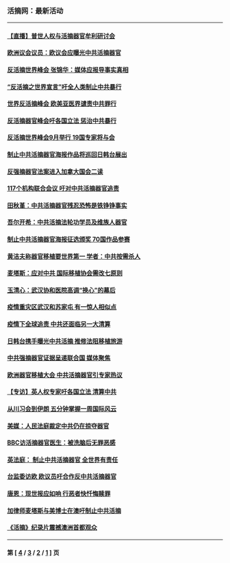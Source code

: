 ### 活摘网：最新活动
---
#### [【直播】普世人权与活摘器官牟利研讨会](../../pages/nf5883/n13425146.md?06130430) 
#### [欧洲议会议员：欧议会应曝光中共活摘器官](../../pages/nf5883/n13336571.md?06130430) 
#### [反活摘世界峰会 张锦华：媒体应报导事实真相](../../pages/nf5883/n13278502.md?06130430) 
#### [“反活摘之世界宣言”吁全人类制止中共暴行](../../pages/nf5883/n13259730.md?06130430) 
#### [世界反活摘峰会 欧美亚医界谴责中共罪行](../../pages/nf5883/n13253550.md?06130430) 
#### [反活摘器官峰会吁各国立法 惩治中共暴行](../../pages/nf5883/n13245052.md?06130430) 
#### [反活摘世界峰会9月举行 19国专家将与会](../../pages/nf5883/n13201492.md?06130430) 
#### [制止中共活摘器官海报作品将巡回日韩台展出](../../pages/nf5883/n13177791.md?06130430) 
#### [反强摘器官法案进入加拿大国会二读](../../pages/nf5883/n13033450.md?06130430) 
#### [117个机构联合会议 吁对中共活摘器官追责](../../pages/nf5883/n12775087.md?06130430) 
#### [田秋堇：中共活摘器官残忍恐怖是铁铮铮事实](../../pages/nf5883/n12702148.md?06130430) 
#### [吾尔开希：中共活摘法轮功学员及维族人器官](../../pages/nf5883/n12693197.md?06130430) 
#### [制止中共活摘器官海报征选颁奖 70国作品参赛](../../pages/nf5883/n12692050.md?06130430) 
#### [黄洁夫称器官移植要世界第一 学者：中共按需杀人](../../pages/nf5883/n12572329.md?06130430) 
#### [麦塔斯：应对中共 国际移植协会需改七原则](../../pages/nf5883/n12514711.md?06130430) 
#### [玉清心：武汉协和医院高调“换心”的幕后](../../pages/nf5883/n12298730.md?06130430) 
#### [疫情重灾区武汉和苏家屯 有一惊人相似点](../../pages/nf5883/n12150824.md?06130430) 
#### [疫情下全球追责 中共还面临另一大清算](../../pages/nf5883/n12070397.md?06130430) 
#### [日韩台携手曝光中共活摘 推修法阻移植旅游](../../pages/nf5883/n11712046.md?06130430) 
#### [中共强摘器官证据呈递联合国 媒体聚焦](../../pages/nf5883/n11546426.md?06130430) 
#### [欧洲器官移植大会 中共活摘器官引专家热议](../../pages/nf5883/n11539095.md?06130430) 
#### [【专访】英人权专家吁各国立法 清算中共](../../pages/nf5883/n11367315.md?06130430) 
#### [从川习会到伊朗 五分钟掌握一周国际风云](../../pages/nf5883/n11338520.md?06130430) 
#### [美媒：人民法庭裁定中共仍在掠夺器官](../../pages/nf5883/n11334897.md?06130430) 
#### [BBC访活摘器官医生：被洗脑后无罪恶感](../../pages/nf5883/n11335935.md?06130430) 
#### [英法庭： 制止中共活摘器官 全世界有责任](../../pages/nf5883/n11330691.md?06130430) 
#### [台监委访欧 欧议员吁合作反中共活摘器官](../../pages/nf5883/n11109190.md?06130430) 
#### [唐恩：现世报应如响 行恶者快忏悔赎罪](../../pages/nf5883/n11104016.md?06130430) 
#### [加律师麦塔斯与美博士在澳吁制止中共活摘](../../pages/nf5883/n10724764.md?06130430) 
#### [《活摘》纪录片震撼澳洲首都观众](../../pages/nf5883/n10722747.md?06130430) 

---
#### 第 [ [4](./4.md?06130430) / [3](./3.md?06130430) / [2](./2.md?06130430) / [1](./1.md?06130430) ] 页

